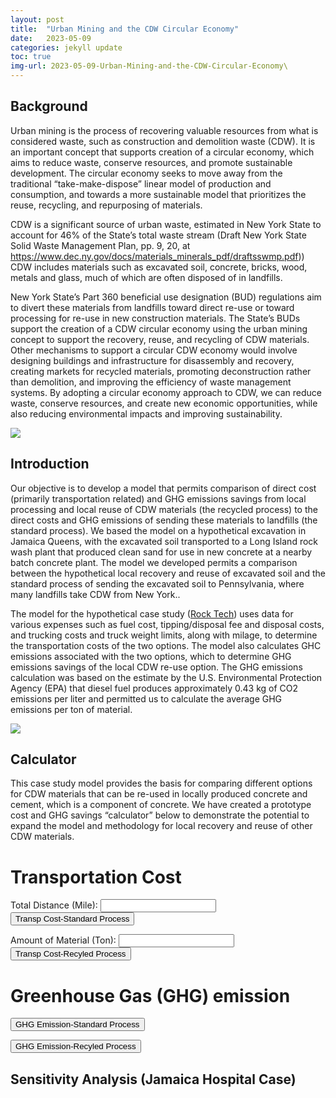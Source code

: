 ```yaml
---
layout: post
title:  "Urban Mining and the CDW Circular Economy"
date:   2023-05-09
categories: jekyll update
toc: true
img-url: 2023-05-09-Urban-Mining-and-the-CDW-Circular-Economy\
---
```


## Background

Urban mining is the process of recovering valuable resources from what is considered waste, such as construction and demolition waste (CDW). It is an important concept that supports creation of a circular economy, which aims to reduce waste, conserve resources, and promote sustainable development. The circular economy seeks to move away from the traditional “take-make-dispose” linear model of production and consumption, and towards a more sustainable model that prioritizes the reuse, recycling, and repurposing of materials.

CDW is a significant source of urban waste, estimated in New York State to account for 46% of the State’s total waste stream (Draft New York State Solid Waste Management Plan, pp. 9, 20, at <a href="https://www.dec.ny.gov/docs/materials_minerals_pdf/draftsswmp.pdf">https://www.dec.ny.gov/docs/materials_minerals_pdf/draftsswmp.pdf)</a>) CDW includes materials such as excavated soil, concrete, bricks, wood, metals and
glass, much of which are often disposed of in landfills.

New York State’s Part 360 beneficial use designation (BUD) regulations aim to divert these materials from landfills toward direct re-use or toward processing for re-use in new construction materials. The State’s BUDs support the creation of a CDW circular economy using the urban mining concept to support the recovery, reuse, and recycling of CDW materials. Other mechanisms to support a circular CDW economy would involve designing buildings and infrastructure for disassembly and recovery, creating markets for recycled materials, promoting deconstruction rather than demolition, and improving the efficiency of waste management systems. By adopting a circular economy approach to CDW, we can reduce waste, conserve resources, and create new economic opportunities, while also reducing environmental impacts and improving sustainability.

<div class="blog-only-image" style="margin-bottom: 20px;">
    <img src="{{ site.blog-img-url }}{{ page.img-url }}Constructions.png">
</div>


## Introduction


Our objective is to develop a model that permits comparison of direct cost (primarily transportation related) and GHG emissions savings from local processing and local reuse of CDW materials (the recycled process) to the direct costs and GHG emissions of sending these materials to landfills (the standard process). We based the model on a hypothetical excavation in Jamaica Queens, with the excavated soil transported to a Long Island rock wash plant that produced clean sand for use in new concrete at a nearby batch concrete plant. The model we developed permits a comparison between the hypothetical local recovery and reuse of excavated soil and the standard process of sending the excavated soil to Pennsylvania, where many landfills take CDW from New
York..

The model for the hypothetical case study (<a href="https://docs.google.com/spreadsheets/d/1439GZQQ7Zko0tlztk9GlA12wQrmT_APnIGqUQmlOEc4/edit#gid=416468233">Rock Tech</a>) uses data for various expenses such as fuel cost, tipping/disposal fee and disposal costs, and trucking costs and truck weight limits, along with milage, to determine the transportation costs of the two options. The model also calculates GHC emissions associated with the two options, which to determine GHG emissions savings of the local CDW re-use option. The GHG emissions calculation was based on the estimate by the U.S. Environmental Protection Agency (EPA) that diesel fuel produces approximately 0.43 kg of CO2 emissions per liter and permitted us to calculate the average GHG emissions per ton of material.

<div class="blog-only-image" style="margin-bottom: 20px;">
    <img src="{{ site.blog-img-url }}{{ page.img-url }}Truck.png">
</div>


## Calculator

This case study model provides the basis for comparing different options for CDW
materials that can be re-used in locally produced concrete and cement, which is a
component of concrete. We have created a prototype cost and GHG savings
“calculator” below to demonstrate the potential to expand the model and methodology for local recovery and reuse of other CDW materials.

# Transportation Cost

<label for="input-box-dis">Total Distance (Mile):</label>
<input type="text" id="input-box-dis" name="number">
<button onclick="calculate_transp_cost()">Transp Cost-Standard Process</button> 
<p id="result_total_cost_standard"></p>

<label for="input-box-amt">Amount of Material (Ton):</label>
<input type="text" id="input-box-amt" name="number">
<button onclick="calculate_transp_cost()">Transp Cost-Recyled Process</button>
<p id="result_total_cost_recycled"></p>

<script>
  function calculate_transp_cost() {
    // Get a reference to the input box
    const inputBox1 = document.getElementById("input-box-dis");
    const inputBox2 = document.getElementById("input-box-amt");

    // Retrieve the value of the input box
    const dis = inputBox1.value;
    const amt = inputBox2.value;

    // Process the input using a formula
    const total_transp_cost_standard = dis/4*3.4*Math.ceil(amt/22,0)+amt*12+amt*44+Math.ceil(amt/22,0)*(dis/30)*100;
    // const avg_transp_cost_standard = total_transp_cost_standard/amt;
    const total_transp_cost_recycled = dis/3.5*3.4*Math.ceil(amt/40,0)+amt*10+Math.ceil(amt/40,0)*dis/25*100;
    // const avg_total_transp_cost_recycled = total_transp_cost_recycled/amt

    // Output the result to the user

    const result_total_cost_standard = document.getElementById("result_total_cost_standard");
    result_total_cost_standard.textContent = `The total transportation cost in standard process is $${total_transp_cost_standard}.`;
    
    const result_total_cost_recycled = document.getElementById("result_total_cost_recycled");
    result_total_cost_recycled.textContent = `The total transportation cost in recycled process is $${total_transp_cost_recycled}.`;
  }

</script>

# Greenhouse Gas (GHG) emission

<button onclick="calculate_emission()">GHG Emission-Standard Process</button> 
<p id="result_emission_standard"></p>

<button onclick="calculate_emission()">GHG Emission-Recyled Process</button>
<p id="result_emission_recycled"></p>

<script>
  function calculate_emission() {
    // Get a reference to the input box
    const inputBox1 = document.getElementById("input-box-dis");
    const inputBox2 = document.getElementById("input-box-amt");

    // Retrieve the value of the input box
    const dis = inputBox1.value;
    const amt = inputBox2.value;

    // Process the input using a formula
    const total_emission_standard = Math.ceil(amt/22,0)*dis/4*1.62772;
    // const avg_transp_cost_standard = total_transp_cost_standard/amt;
    const total_emission_recycled = Math.ceil(amt/40,0)*dis/3.5*1.62772;
    // const avg_total_transp_cost_recycled = total_transp_cost_recycled/amt

    // Output the result to the user

    const result_emission_standard = document.getElementById("result_emission_standard");
    result_emission_standard.textContent = `The total GHG emission in standard process is ${total_emission_standard} Kg.`;
    
    const result_emission_recycled = document.getElementById("result_emission_recycled");
    result_emission_recycled.textContent = `The total GHG emission in recycled process is ${total_emission_recycled} Kg.`;
  }

</script>

## Sensitivity Analysis (Jamaica Hospital Case)
